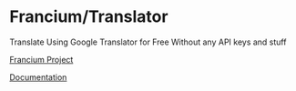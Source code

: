 # Francium/Translator

Translate Using Google Translator for Free Without any API keys and stuff

[Francium Project](http://subinsb.com/the-francium-project)

[Documentation](http://subinsb.com/francium-translator)
